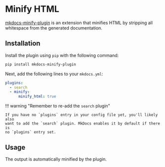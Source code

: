# Minify HTML

[mkdocs-minify-plugin][1] is an extension that minifies HTML by stripping all whitespace from the generated documentation.

  [1]: https://github.com/byrnereese/mkdocs-minify-plugin

## Installation

Install the plugin using `pip` with the following command:

``` sh
pip install mkdocs-minify-plugin
```

Next, add the following lines to your `mkdocs.yml`:

``` yaml
plugins:
  - search
  - minify:
      minify_html: true
```

!!! warning "Remember to re-add the `search` plugin"

    If you have no `plugins` entry in your config file yet, you'll likely also
    want to add the `search` plugin. MkDocs enables it by default if there is
    no `plugins` entry set.

## Usage

The output is automatically minified by the plugin.
